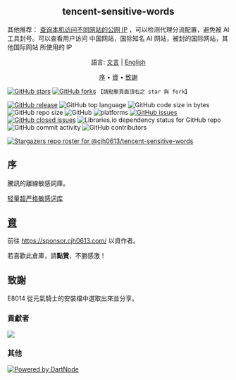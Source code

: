 <h2 align="center">tencent-sensitive-words</h2>

其他推荐： <a href="https://ip.cjh0613.com/" target="_blank" rel="noopener noreferrer">查询本机访问不同网站的公网 IP</a> ，可以检测代理分流配置，避免被 AI 工具封号。可以查看用户访问 中国网站，国际知名 AI 网站，被封的国际网站，其他国际网站 所使用的 IP

<p align="center">
語言: <a href="https://github.com/cjh0613/tencent-sensitive-words/blob/master/README.md" target="_blank" rel="noopener noreferrer">文言</a>
  | <a href="https://github.com/cjh0613/tencent-sensitive-words/blob/master/README_en.md" target="_blank" rel="noopener noreferrer">English</a>
</p>
<p align="center">
  <a href="#序">序</a> •
  <a href="#資">資</a> •
  <a href="#致謝">致謝</a>
</p>

[![GitHub stars](https://img.shields.io/github/stars/cjh0613/tencent-sensitive-words.svg?style=social)](https://github.com/cjh0613/tencent-sensitive-words/stargazers)     [![GitHub forks](https://img.shields.io/github/forks/cjh0613/tencent-sensitive-words.svg?style=social)](https://github.com/cjh0613/tencent-sensitive-words/network/members)  `【請點擊頁面頂右之 star 與 fork】`

[![GitHub release](https://img.shields.io/github/release/cjh0613/tencent-sensitive-words.svg?label=%E7%89%88%E6%9C%AC)](https://github.com/cjh0613/tencent-sensitive-words/releases/tag/)   ![GitHub top language](https://img.shields.io/github/languages/top/cjh0613/tencent-sensitive-words.svg)  ![GitHub code size in bytes](https://img.shields.io/github/languages/code-size/cjh0613/tencent-sensitive-words.svg)  ![GitHub repo size](https://img.shields.io/github/repo-size/cjh0613/tencent-sensitive-words.svg) ![GitHub](https://img.shields.io/github/license/cjh0613/tencent-sensitive-words.svg) ![platforms](https://img.shields.io/badge/platform-win32%20%7C%20win64%20%7C%20linux%20%7C%20osx-brightgreen.svg)     [![GitHub issues](https://img.shields.io/github/issues/cjh0613/tencent-sensitive-words.svg)](https://github.com/cjh0613/tencent-sensitive-words/issues)  [![GitHub closed issues](https://img.shields.io/github/issues-closed/cjh0613/tencent-sensitive-words.svg)](https://github.com/cjh0613/tencent-sensitive-words/issues?q=is%3Aissue+is%3Aclosed) ![Libraries.io dependency status for GitHub repo](https://img.shields.io/librariesio/github/cjh0613/tencent-sensitive-words.svg)   ![GitHub commit activity](https://img.shields.io/github/commit-activity/m/cjh0613/tencent-sensitive-words.svg)  ![GitHub contributors](https://img.shields.io/github/contributors/cjh0613/tencent-sensitive-words.svg)

[![Stargazers repo roster for @cjh0613/tencent-sensitive-words](https://reporoster.com/stars/cjh0613/tencent-sensitive-words)](https://github.com/cjh0613/tencent-sensitive-words/stargazers)

## 序
騰訊的離線敏感詞庫。

[轻量超严格敏感词库](https://github.com/cjh0613/strict-sensitive-word)

## [資](https://sponsor.cjh0613.com/)

前往 https://sponsor.cjh0613.com/ 以資作者。

若喜歡此倉庫，請**點贊**，不勝感激！

## 致謝

E8014 從元氣騎士的安裝檔中選取出來並分享。

### 貢獻者
<a href="https://github.com/cjh0613/tencent-sensitive-words/graphs/contributors">
  <img src="https://contrib.rocks/image?repo=cjh0613/tencent-sensitive-words" />
</a>

### 其他

[![Powered by DartNode](https://dartnode.com/branding/DN-Open-Source-sm.png)](https://dartnode.com "Powered by DartNode - Free VPS for Open Source")

